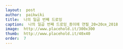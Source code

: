 ```yaml
---
layout:  post
author:  paikwiki
title:  나의 일곱 번째 드로잉
caption:  나의 일곱 번째 드로잉_종이에 연필_20×20㎝_2018
image:  http://www.placehold.it/300x300
thumb:  http://www.placehold.it/40x40
order:  7
---
```

